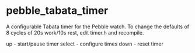 pebble_tabata_timer
===================

A configurable Tabata timer for the Pebble watch.  To change the defaults of 8 cycles of 20s work/10s rest, edit timer.h and recompile.

up - start/pause timer
select - configure times
down - reset timer


